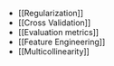 
- [[Regularization]]
- [[Cross Validation]]
- [[Evaluation metrics]]
- [[Feature Engineering]]
- [[Multicollinearity]]